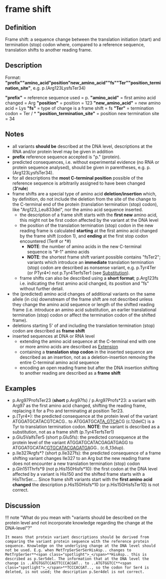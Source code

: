 # frame shift

## Definition

Frame shift: a sequence change between the translation initiation (start) and termination (stop) codon where, compared to a reference sequence, translation shifts to another reading frame.

## Description

Format:   **"prefix""amino_acid"position"new_amino_acid""fs""Ter""position_termination_site"**,  e.g. p.(Arg123LysfsTer34)

**"prefix"**  =  reference sequence used  =  p.
**"amino_acid"**  =  first amino acid changed  =  Arg
**"position"**  =  position  =  123
**"new_amino_acid"**  =  new amino acid  =  Lys
**"fs"**  =  type of change is a frame shift  =  fs
**"Ter"**  =  termination codon  =  Ter / \*
**"position_termination_site"**  =  position new termination site  =  34

## Notes

* all variants **should be** described at the DNA level, descriptions at the RNA and/or protein level may be given in addition
* **prefix** reference sequence accepted is "p." (protein).
* predicted consequences, i.e. without experimental evidence (no RNA or protein sequence analysed), should be given in parentheses, e.g. p.(Arg123LysfsTer34).
* for all descriptions the **most C-terminal position** possible of the reference sequence is arbitrarily assigned to have been changed (**3'rule**)
* frame shifts are a special type of amino acid **deletion/insertion** which, by definition, do not include the deletion from the site of the change to the C-terminal end of the protein (translation termination (stop) codon), like "Arg123\_Leu833del", nor the amino acid sequence inserted.
    * the description of a frame shift starts with the **first new** amino acid, this might not be first codon affected by the variant at the DNA level
    * the position of the translation termination (stop) codon in the new reading frame is calculated **starting** at the first amino acid changed by the frame shift (codon 1), and **ending** at the first stop codon encountered (Ter# or \*#)<br>
        * **NOTE**: the number of amino acids in the new C-terminal sequence is "#-1" amino acids<br>
        * **NOTE**: the shortest frame shift variant possible contains "fsTer2"; variants which introduce an **immediate** translation termination (stop) codon are described as nonsense variant, e.g. p.Tyr4Ter (or PTyr4*) not p.Tyr4TerfsTer1 (see [Substitution](../substitution/)).
    * frame shifts can also be described using a **short format**; p.Arg123fs i.e. indicating the first amino acid changed, its position and "fs" without further detail.
* the (predicted) amino acid changes of additional variants on the same allele (in cis) downstream of the frame shift are not described unless they change the amino acid sequence or length of the shifted reading frame (i.e. introduce an amino acid substitution, an earlier translational termination (stop) codon or affect the termination codon of the shifted frame).     
* deletions starting 5' of and including the translation termination (stop) codon are described as **frame shift**
* inserted sequences at DNA or RNA level
    * extending the amino acid sequence at the C-terminal end with one or more amino acids are described as [Extension](../extension/)
    * containing a **translation stop codon** in the inserted sequence are described as an insertion, not as a deletion-insertion removing the entire C-terminal amino acid sequence
    * encoding an open reading frame but after the DNA insertion shifting to another reading are described as a **frame shift**
## Examples

* p.Arg97ProfsTer23 (**short** p.Arg97fs) / p.Arg97Profs\*23: a variant with Arg97 as the first amino acid changed, shifting the reading frame, replacing it for a Pro and terminating at position Ter23.
* p.(Tyr4\*): the predicted consequence at the protein level of the variant ATGGATGCATACGTCACG.. to ATGGATGCA<u>TA<span class="spotlight">\_</span>GTCA</u>CG (c.12delC) is a Tyr to translation termination codon.
    **NOTE**: the variant is described as a substitution, not as a frame shift (p.Tyr4TerfsTer1)
* p.Glu5ValfsTer5 (short p.Glu5fs): the predicted consequence at the protein level of the variant ATGGATGCATACGAGATGAGG  to ATGGATGCATAC<u>G<span class="spotlight">TGCATACG</span>AGATGA</u>GG.. (c.6\_13dup).
* p.Ile327Argfs*? (short p.Ile327fs): the predicted consequence of a frame shifting variant changes Ile327 to an Arg but the new reading frame does not encounter a new translation termination (stop) codon
* p.Gln151Thrfs\*9 (not p.His150Hisfs\*10): the first codon at the DNA level affected by a variant is His150 and the shifted frame starts with a HisThrSer.... Since frame shift variants start with the **first amino acid changed** the description p.His150Hisfs\*10 (or p.His150HisfsTer10) is not correct.
## Discussion

!!! note "<a name="protonly"></a>What do you mean with "variants should be described on the protein level and not incorporate knowledge regarding the change at the DNA-level"?"

    It means that protein variant descriptions should be derived from comparing the variant protein sequence with the reference protein sequence. Knowledge on the underlying change at the DNA level should not be used. E.g. when MetTrpSerSerSerHisAsp.. changes to MetTrpSerSer**<span class="spotlight">_</span>**HisAsp.. this is described as p.Ser5del. The information that at the DNA level the change is ..ATGTGGTCCAGTTCCCACGAT.. to ..ATGTGGTCC**<span class="spotlight">_</span>**TCCCACGAT.., so the codon for Ser4 is deleted, is not used; the description p.Ser4del is not correct. 


